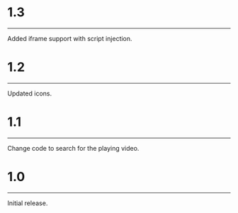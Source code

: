 # 1.3
-----
Added iframe support with script injection.

# 1.2
-----
Updated icons.

# 1.1
-----
Change code to search for the playing video.

# 1.0
-----
Initial release.
